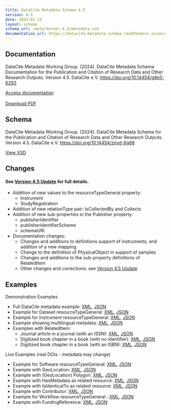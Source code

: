 ```yaml
---
title: DataCite Metadata Schema 4.5
version: 4.5
date: 2024-01-22
layout: schema
schema_url: /meta/kernel-4.5/metadata.xsd
documentation_url: https://datacite-metadata-schema.readthedocs.io/en/4.5/
---
```


## Documentation
DataCite Metadata Working Group. (2024). DataCite Metadata Schema Documentation for the Publication and Citation of Research Data and Other Research Outputs. Version 4.5. DataCite e.V. https://doi.org/10.14454/g8e5-6293

<div class="text-center"><a href="https://datacite-metadata-schema.readthedocs.io/en/4.5/" class="btn">Access documentation</a></div>
<br>
<div class="text-center"><a href="https://datacite-metadata-schema.readthedocs.io/_/downloads/en/4.5/pdf/" class="btn">Download PDF</a></div>

## Schema
DataCite Metadata Working Group. (2024). DataCite Metadata Schema for the Publication and Citation of Research Data and Other Research Outputs. Version 4.5. DataCite e.V. https://doi.org/10.14454/znvd-6q68

<div class="text-center"><a href="metadata.xsd" class="btn">View XSD</a></div>

## Changes

#### See [Version 4.5 Update](https://datacite-metadata-schema.readthedocs.io/en/4.5/introduction/version-update) for full details.


* Addition of new values to the resourceTypeGeneral property: 
   * Instrument
   * StudyRegistration
* Addition of new relationType pair: IsCollectedBy and Collects
* Addition of new sub-properties in the Publisher property:
    * publisherIdentifier
    * publisherIdentifierScheme
    * schemeURI
* Documentation changes:
  * Changes and additions to definitions support of instruments, and addition of a new mapping
  * Change to the definition of PhysicalObject in support of samples
  * Changes and additions to the sub-property definitions of RelatedItem
  * Other changes and corrections: see [Version 4.5 Update](https://datacite-metadata-schema.readthedocs.io/en/4.5/introduction/version-update/#other-changes-and-corrections)


## Examples

Demonstration Examples

* Full DataCite metadata example: [XML](example/datacite-example-full-v4.xml), [JSON](https://api.test.datacite.org/dois/10.82433/B09Z-4K37?publisher=true&affiliation=true)
* Example for Dataset resourceTypeGeneral: [XML](example/datacite-example-dataset-v4.xml), [JSON](https://api.test.datacite.org/dois/10.82433/9184-DY35?publisher=true&affiliation=true)
* Example for Instrument resourceTypeGeneral: [XML](example/datacite-example-instrument-v4.xml), [JSON](https://api.test.datacite.org/dois/10.82433/08qf-ee96?publisher=true&affiliation=true)
* Example showing multilingual metadata: [XML](example/datacite-example-multilingual-v4.xml), [JSON](https://api.test.datacite.org/dois/10.82433/byt7-2g42?publisher=true&affiliation=true)
* Examples with RelatedItem:
  * Journal article in a journal (with an ISSN): [XML](example/datacite-example-relateditem1-v4.xml), [JSON](https://api.test.datacite.org/dois/10.82433/q54d-pf76?publisher=true&affiliation=true)
  * Digitized book chapter in a book (with no identifier): [XML](example/datacite-example-relateditem2-v4.xml), [JSON](https://api.test.datacite.org/10.82433/dois/eck0-f231?publisher=true&affiliation=true)
  * Digitized book chapter in a book (with an ISBN): [XML](example/datacite-example-relateditem3-v4.xml), [JSON](https://api.test.datacite.org/dois/10.82433/4fdh-rh04?publisher=true&affiliation=true)

Live Examples (real DOIs - metadata may change)

* Example for Software resourceTypeGeneral: [XML](https://api.datacite.org/dois/application/vnd.datacite.datacite+xml/10.5281/zenodo.7635478), [JSON](https://api.datacite.org/dois/10.5281/zenodo.7635478?publisher=true&affiliation=true)
* Example with GeoLocation: [XML](https://api.datacite.org/dois/application/vnd.datacite.datacite+xml/10.1594/PANGAEA.770250), [JSON](https://api.datacite.org/dois/10.1594/PANGAEA.770250?publisher=true&affiliation=true)
* Example with (GeoLocation) Polygon: [XML](https://api.datacite.org/dois/application/vnd.datacite.datacite+xml/10.15129/3da7087a-91a3-40be-9a83-7e412156db59), [JSON](https://api.datacite.org/dois/10.15129/3da7087a-91a3-40be-9a83-7e412156db59?publisher=true&affiliation=true)
* Example with HasMetadata as related resource: [XML](https://api.datacite.org/dois/application/vnd.datacite.datacite+xml/10.26164/leopoldina_10_00390), [JSON](https://api.datacite.org/dois/10.26164/leopoldina_10_00390?publisher=true&affiliation=true)
* Example with IsIdenticalTo as related resource: [XML](https://api.datacite.org/dois/application/vnd.datacite.datacite+xml/10.5282/oph.2), [JSON](https://api.datacite.org/dois/10.5282/oph.2?publisher=true&affiliation=true)
* Example with Contributor: [XML](https://api.datacite.org/dois/application/vnd.datacite.datacite+xml/10.4228/zalf.sy6a-xt12), [JSON](https://api.datacite.org/dois/10.4228/zalf.sy6a-xt12?publisher=true&affiliation=true)
* Example for Workflow resourceTypeGeneral : [XML](https://api.datacite.org/dois/application/vnd.datacite.datacite+xml/10.48546/WORKFLOWHUB.WORKFLOW.412.1), [JSON](https://api.datacite.org/dois/10.48546/WORKFLOWHUB.WORKFLOW.412.1?publisher=true&affiliation=true)
* Example with FundingReference: [XML](https://api.datacite.org/dois/application/vnd.datacite.datacite+xml/10.5281/zenodo.47394), [JSON](https://api.datacite.org/dois/10.5281/zenodo.47394?publisher=true&affiliation=true)

